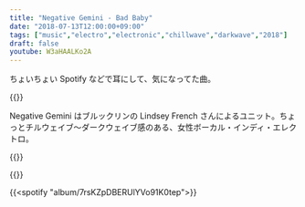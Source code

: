 ```yaml
---
title: "Negative Gemini - Bad Baby"
date: "2018-07-13T12:00:00+09:00"
tags: ["music","electro","electronic","chillwave","darkwave","2018"]
draft: false
youtube: W3aHAALKo2A
---
```


ちょいちょい Spotify などで耳にして、気になってた曲。

{{<youtube src="W3aHAALKo2A" title="Negative Gemini - Bad Baby">}}

Negative Gemini はブルックリンの Lindsey French さんによるユニット。ちょっとチルウェイブ〜ダークウェイブ感のある、女性ボーカル・インディ・エレクトロ。

{{<youtube src="sfOeHiUWPkE" title="Negative Gemini - Infin Path">}}

{{<youtube src="tTfXtYewGZw" title="Negative Gemini - Rollercoaster">}}

{{<spotify "album/7rsKZpDBERUlYVo91K0tep">}}

